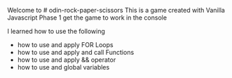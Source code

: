 Welcome to # odin-rock-paper-scissors
This is a game created with Vanilla Javascript 
Phase 1 get the game to work in the console

I learned how to use the following 
- how to use and apply FOR Loops
- how to use and apply and call Functions
- how to use and apply && operator
- how to use and global variables
